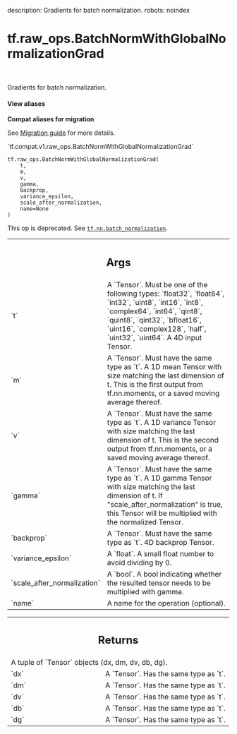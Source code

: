 description: Gradients for batch normalization.
robots: noindex

# tf.raw_ops.BatchNormWithGlobalNormalizationGrad

<!-- Insert buttons and diff -->

<table class="tfo-notebook-buttons tfo-api nocontent" align="left">

</table>



Gradients for batch normalization.

<section class="expandable">
  <h4 class="showalways">View aliases</h4>
  <p>
<b>Compat aliases for migration</b>
<p>See
<a href="https://www.tensorflow.org/guide/migrate">Migration guide</a> for
more details.</p>
<p>`tf.compat.v1.raw_ops.BatchNormWithGlobalNormalizationGrad`</p>
</p>
</section>

<pre class="devsite-click-to-copy prettyprint lang-py tfo-signature-link">
<code>tf.raw_ops.BatchNormWithGlobalNormalizationGrad(
    t,
    m,
    v,
    gamma,
    backprop,
    variance_epsilon,
    scale_after_normalization,
    name=None
)
</code></pre>



<!-- Placeholder for "Used in" -->

This op is deprecated. See <a href="../../tf/nn/batch_normalization.md"><code>tf.nn.batch_normalization</code></a>.

<!-- Tabular view -->
 <table class="responsive fixed orange">
<colgroup><col width="214px"><col></colgroup>
<tr><th colspan="2"><h2 class="add-link">Args</h2></th></tr>

<tr>
<td>
`t`
</td>
<td>
A `Tensor`. Must be one of the following types: `float32`, `float64`, `int32`, `uint8`, `int16`, `int8`, `complex64`, `int64`, `qint8`, `quint8`, `qint32`, `bfloat16`, `uint16`, `complex128`, `half`, `uint32`, `uint64`.
A 4D input Tensor.
</td>
</tr><tr>
<td>
`m`
</td>
<td>
A `Tensor`. Must have the same type as `t`.
A 1D mean Tensor with size matching the last dimension of t.
This is the first output from tf.nn.moments,
or a saved moving average thereof.
</td>
</tr><tr>
<td>
`v`
</td>
<td>
A `Tensor`. Must have the same type as `t`.
A 1D variance Tensor with size matching the last dimension of t.
This is the second output from tf.nn.moments,
or a saved moving average thereof.
</td>
</tr><tr>
<td>
`gamma`
</td>
<td>
A `Tensor`. Must have the same type as `t`.
A 1D gamma Tensor with size matching the last dimension of t.
If "scale_after_normalization" is true, this Tensor will be multiplied
with the normalized Tensor.
</td>
</tr><tr>
<td>
`backprop`
</td>
<td>
A `Tensor`. Must have the same type as `t`. 4D backprop Tensor.
</td>
</tr><tr>
<td>
`variance_epsilon`
</td>
<td>
A `float`. A small float number to avoid dividing by 0.
</td>
</tr><tr>
<td>
`scale_after_normalization`
</td>
<td>
A `bool`.
A bool indicating whether the resulted tensor
needs to be multiplied with gamma.
</td>
</tr><tr>
<td>
`name`
</td>
<td>
A name for the operation (optional).
</td>
</tr>
</table>



<!-- Tabular view -->
 <table class="responsive fixed orange">
<colgroup><col width="214px"><col></colgroup>
<tr><th colspan="2"><h2 class="add-link">Returns</h2></th></tr>
<tr class="alt">
<td colspan="2">
A tuple of `Tensor` objects (dx, dm, dv, db, dg).
</td>
</tr>
<tr>
<td>
`dx`
</td>
<td>
A `Tensor`. Has the same type as `t`.
</td>
</tr><tr>
<td>
`dm`
</td>
<td>
A `Tensor`. Has the same type as `t`.
</td>
</tr><tr>
<td>
`dv`
</td>
<td>
A `Tensor`. Has the same type as `t`.
</td>
</tr><tr>
<td>
`db`
</td>
<td>
A `Tensor`. Has the same type as `t`.
</td>
</tr><tr>
<td>
`dg`
</td>
<td>
A `Tensor`. Has the same type as `t`.
</td>
</tr>
</table>

